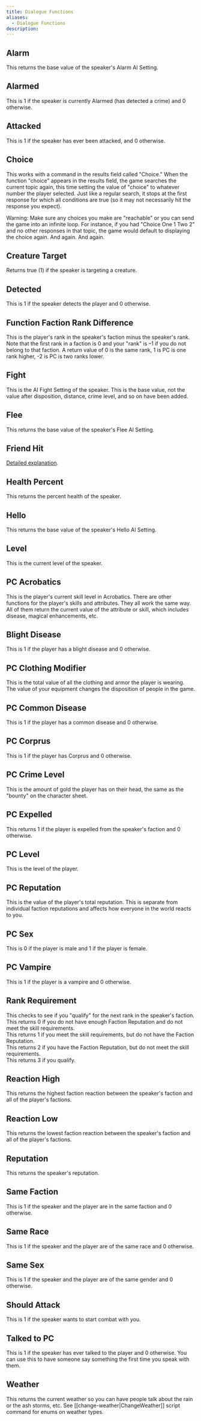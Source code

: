 ```yaml
---
title: Dialogue Functions
aliases:
  - Dialogue Functions
description:
---
```

## Alarm  
This returns the base value of the speaker's Alarm AI Setting.  

## Alarmed  
This is 1 if the speaker is currently Alarmed (has detected a crime) and 0 otherwise.  

## Attacked  
This is 1 if the speaker has ever been attacked, and 0 otherwise.  

## Choice  
This works with a command in the results field called "Choice." When the function "choice" appears in the results field, the game searches the current topic again, this time setting the value of "choice" to whatever number the player selected. Just like a regular search, it stops at the first response for which all conditions are true (so it may not necessarily hit the response you expect).

Warning: Make sure any choices you make are "reachable" or you can send the game into an infinite loop. For instance, if you had "Choice One 1 Two 2" and no other responses in that topic, the game would default to displaying the choice again. And again. And again.

## Creature Target  
Returns true (1) if the speaker is targeting a creature.  

## Detected  
This is 1 if the speaker detects the player and 0 otherwise.  

## Function Faction Rank Difference  
This is the player's rank in the speaker's faction minus the speaker's rank. Note that the first rank in a faction is 0 and your "rank" is –1 if you do not belong to that faction. A return value of 0 is the same rank, 1 is PC is one rank higher, -2 is PC is two ranks lower.

## Fight  
This is the AI Fight Setting of the speaker. This is the base value, not the value after disposition, distance, crime level, and so on have been added.  

## Flee  
This returns the base value of the speaker's Flee AI Setting.  

## Friend Hit  
[Detailed explanation](<FriendHit.md>).  

## Health Percent  
This returns the percent health of the speaker.  

## Hello  
This returns the base value of the speaker's Hello AI Setting.  

## Level  
This is the current level of the speaker.  

## PC Acrobatics  
This is the player's current skill level in Acrobatics. There are other functions for the player's skills and attributes. They all work the same way. All of them return the current value of the attribute or skill, which includes disease, magical enhancements, etc.  

## Blight Disease  
This is 1 if the player has a blight disease and 0 otherwise.  

## PC Clothing Modifier  
This is the total value of all the clothing and armor the player is wearing. The value of your equipment changes the disposition of people in the game.  

## PC Common Disease  
This is 1 if the player has a common disease and 0 otherwise.  

## PC Corprus  
This is 1 if the player has Corprus and 0 otherwise.  

## PC Crime Level  
This is the amount of gold the player has on their head, the same as the "bounty" on the character sheet.  

## PC Expelled  
This returns 1 if the player is expelled from the speaker's faction and 0 otherwise.  

## PC Level  
This is the level of the player.  

## PC Reputation  
This is the value of the player's total reputation. This is separate from individual faction reputations and affects how everyone in the world reacts to you.  

## PC Sex  
This is 0 if the player is male and 1 if the player is female.  

## PC Vampire  
This is 1 if the player is a vampire and 0 otherwise.  

## Rank Requirement  
This checks to see if you "qualify" for the next rank in the speaker's faction.  
This returns 0 if you do not have enough Faction Reputation and do not meet the skill requirements.  
This returns 1 if you meet the skill requirements, but do not have the Faction Reputation.  
This returns 2 if you have the Faction Reputation, but do not meet the skill requirements.  
This returns 3 if you qualify.  

## Reaction High  
This returns the highest faction reaction between the speaker's faction and all of the player's factions.  

## Reaction Low  
This returns the lowest faction reaction between the speaker's faction and all of the player's factions.  

## Reputation  
This returns the speaker's reputation.  

## Same Faction  
This is 1 if the speaker and the player are in the same faction and 0 otherwise.  

## Same Race  
This is 1 if the speaker and the player are of the same race and 0 otherwise.  

## Same Sex  
This is 1 if the speaker and the player are of the same gender and 0 otherwise.  

## Should Attack  
This is 1 if the speaker wants to start combat with you.  

## Talked to PC  
This is 1 if the speaker has ever talked to the player and 0 otherwise. You can use this to have someone say something the first time you speak with them.  

## Weather  
This returns the current weather so you can have people talk about the rain or the ash storms, etc. See [[change-weather|ChangeWeather]] script command for enums on weather types.  
